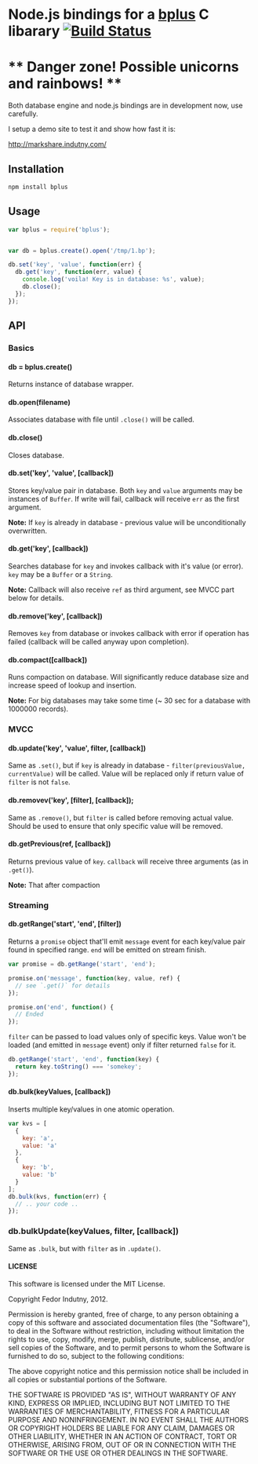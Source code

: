 # Node.js bindings for a [bplus](https://github.com/indutny/bplus) C libarary [![Build Status](https://secure.travis-ci.org/indutny/node-bplus.png)](http://travis-ci.org/indutny/node-bplus)

# ** Danger zone! Possible unicorns and rainbows! **

Both database engine and node.js bindings are in development now, use carefully.

I setup a demo site to test it and show how fast it is:

http://markshare.indutny.com/

## Installation

```bash
npm install bplus
```

## Usage

```javascript
var bplus = require('bplus');


var db = bplus.create().open('/tmp/1.bp');

db.set('key', 'value', function(err) {
  db.get('key', function(err, value) {
    console.log('voila! Key is in database: %s', value);
    db.close();
  });
});
```

## API

### Basics

#### db = bplus.create()

Returns instance of database wrapper.

#### db.open(filename)

Associates database with file until `.close()` will be called.

#### db.close()

Closes database.

#### db.set('key', 'value', [callback])

Stores key/value pair in database. Both `key` and `value` arguments may be
instances of `Buffer`. If write will fail, callback will receive `err` as the
first argument.

**Note:** If `key` is already in database - previous value will be
unconditionally overwritten.

#### db.get('key', [callback])

Searches database for `key` and invokes callback with it's value (or error).
`key` may be a `Buffer` or a `String`.

**Note:** Callback will also receive `ref` as third argument, see MVCC part
below for details.

#### db.remove('key', [callback])

Removes `key` from database or invokes callback with error if operation has
failed (callback will be called anyway upon completion).

#### db.compact([callback])

Runs compaction on database. Will significantly reduce database size and
increase speed of lookup and insertion.

**Note:** For big databases may take some time (~ 30 sec for a database with
1000000 records).

### MVCC

#### db.update('key', 'value', filter, [callback])

Same as `.set()`, but if `key` is already in database -
`filter(previousValue, currentValue)` will be called. Value will be replaced
only if return value of `filter` is not `false`.

#### db.removev('key', [filter], [callback]);

Same as `.remove()`, but `filter` is called before removing actual value. Should
be used to ensure that only specific value will be removed.

#### db.getPrevious(ref, [callback])

Returns previous value of `key`. `callback` will receive three arguments
(as in `.get()`).

**Note:** That after compaction

### Streaming

#### db.getRange('start', 'end', [filter])

Returns a `promise` object that'll emit `message` event for each key/value pair
found in specified range. `end` will be emitted on stream finish.

```javascript
var promise = db.getRange('start', 'end');

promise.on('message', function(key, value, ref) {
  // see `.get()` for details
});

promise.on('end', function() {
  // Ended
});
```

`filter` can be passed to load values only of specific keys. Value won't be
loaded (and emitted in `message` event) only if filter returned `false` for it.

```javascript
db.getRange('start', 'end', function(key) {
  return key.toString() === 'somekey';
});
```

#### db.bulk(keyValues, [callback])

Inserts multiple key/values in one atomic operation.

```javascript
var kvs = [
  {
    key: 'a',
    value: 'a'
  },
  {
    key: 'b',
    value: 'b'
  }
];
db.bulk(kvs, function(err) {
  // .. your code ..
});
```

### db.bulkUpdate(keyValues, filter, [callback])

Same as `.bulk`, but with `filter` as in `.update()`.

#### LICENSE

This software is licensed under the MIT License.

Copyright Fedor Indutny, 2012.

Permission is hereby granted, free of charge, to any person obtaining a
copy of this software and associated documentation files (the
"Software"), to deal in the Software without restriction, including
without limitation the rights to use, copy, modify, merge, publish,
distribute, sublicense, and/or sell copies of the Software, and to permit
persons to whom the Software is furnished to do so, subject to the
following conditions:

The above copyright notice and this permission notice shall be included
in all copies or substantial portions of the Software.

THE SOFTWARE IS PROVIDED "AS IS", WITHOUT WARRANTY OF ANY KIND, EXPRESS
OR IMPLIED, INCLUDING BUT NOT LIMITED TO THE WARRANTIES OF
MERCHANTABILITY, FITNESS FOR A PARTICULAR PURPOSE AND NONINFRINGEMENT. IN
NO EVENT SHALL THE AUTHORS OR COPYRIGHT HOLDERS BE LIABLE FOR ANY CLAIM,
DAMAGES OR OTHER LIABILITY, WHETHER IN AN ACTION OF CONTRACT, TORT OR
OTHERWISE, ARISING FROM, OUT OF OR IN CONNECTION WITH THE SOFTWARE OR THE
USE OR OTHER DEALINGS IN THE SOFTWARE.

